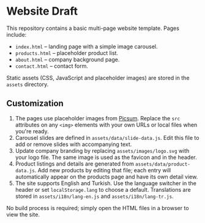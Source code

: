 # Website Draft

This repository contains a basic multi-page website template. Pages include:

- `index.html` – landing page with a simple image carousel.
- `products.html` – placeholder product list.
- `about.html` – company background page.
- `contact.html` – contact form.

Static assets (CSS, JavaScript and placeholder images) are stored in the `assets` directory.

## Customization

1. The pages use placeholder images from [Picsum](https://picsum.photos). Replace the `src` attributes on any `<img>` elements with your own URLs or local files when you're ready.
2. Carousel slides are defined in `assets/data/slide-data.js`. Edit this file to add or remove slides with accompanying text.
3. Update company branding by replacing `assets/images/logo.svg` with your logo file. The same image is used as the favicon and in the header.
4. Product listings and details are generated from `assets/data/product-data.js`. Add new products by editing that file; each entry will automatically appear on the products page and have its own detail view.
5. The site supports English and Turkish. Use the language switcher in the header or set `localStorage.lang` to choose a default. Translations are stored in `assets/i18n/lang-en.js` and `assets/i18n/lang-tr.js`.

No build process is required; simply open the HTML files in a browser to view the site.
